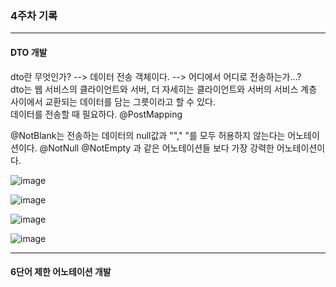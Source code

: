 ### 4주차 기록
----------------------
#### DTO 개발                                           

dto란 무엇인가? --> 데이터 전송 객체이다. --> 어디에서 어디로 전송하는가...?                          
dto는 웹 서비스의 클라이언트와 서버, 더 자세히는 클라이언트와 서버의 서비스 계층 사이에서 교환되는 데이터를 담는 그릇이라고 할 수 있다.                     
데이터를 전송할 때 필요하다. @PostMapping

@NotBlank는 전송하는 데이터의 null값과 ""," "를 모두 허용하지 않는다는 어노테이션이다.
@NotNull @NotEmpty 과 같은 어노테이션들 보다 가장 강력한 어노테이션이다.

![image](https://user-images.githubusercontent.com/100845256/161749240-e06e135d-029f-4003-9cc2-bc66ab8c5ef5.png)

![image](https://user-images.githubusercontent.com/100845256/161749308-5d988eb0-99d7-4eaa-97a5-ff7da21c07a5.png)

![image](https://user-images.githubusercontent.com/100845256/161749343-d9c90bef-734f-41ed-a593-19c79c13fa48.png)

![image](https://user-images.githubusercontent.com/100845256/161749379-0b7f420a-5ab2-4cbb-bc46-0e85c1122d24.png)

--------------------------------

#### 6단어 제한 어노테이션 개발



